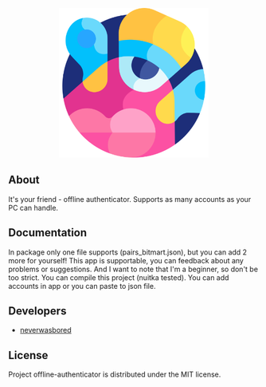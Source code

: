 <p align="center">
      <img src="logo.png" width="300">
</p>

## About

It's your friend - offline authenticator. Supports as many accounts as your PC can handle.

## Documentation

In package only one file supports (pairs_bitmart.json), but you can add 2 more for yourself!
This app is supportable, you can feedback about any problems or suggestions.
And I want to note that I'm a beginner, so don't be too strict. You can compile this project (nuitka tested).
You can add accounts in app or you can paste to json file.


## Developers

- [neverwasbored](https://github.com/neverwasbored)

## License

Project offline-authenticator is distributed under the MIT license. 
